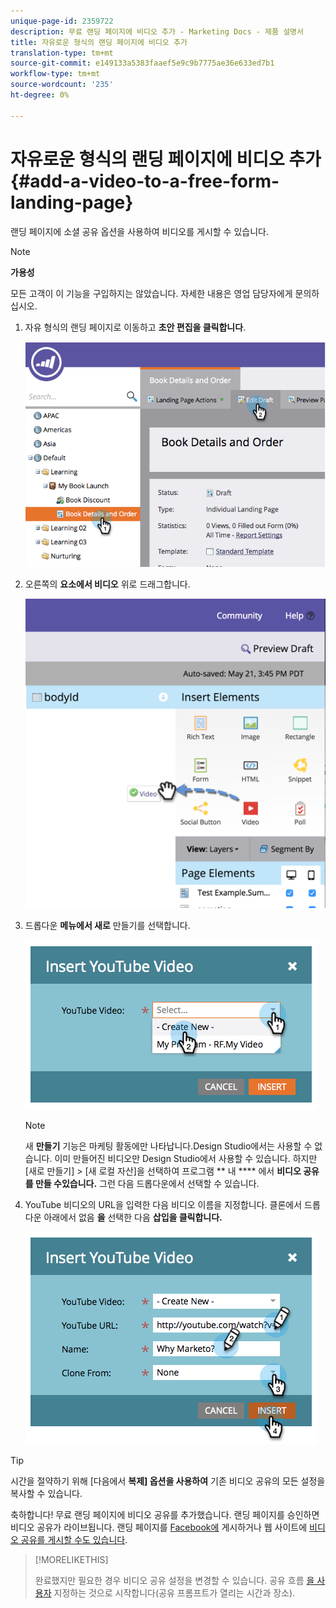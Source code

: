 ```yaml
---
unique-page-id: 2359722
description: 무료 랜딩 페이지에 비디오 추가 - Marketing Docs - 제품 설명서
title: 자유로운 형식의 랜딩 페이지에 비디오 추가
translation-type: tm+mt
source-git-commit: e149133a5383faaef5e9c9b7775ae36e633ed7b1
workflow-type: tm+mt
source-wordcount: '235'
ht-degree: 0%

---
```



# 자유로운 형식의 랜딩 페이지에 비디오 추가 {#add-a-video-to-a-free-form-landing-page}

랜딩 페이지에 소셜 공유 옵션을 사용하여 비디오를 게시할 수 있습니다.

>[!NOTE]
>
>**가용성**
>
>모든 고객이 이 기능을 구입하지는 않았습니다. 자세한 내용은 영업 담당자에게 문의하십시오.

1. 자유 형식의 랜딩 페이지로 이동하고 **초안 편집을 클릭합니다**.

   ![](assets/image2014-9-17-11-3a28-3a51.png)

1. 오른쪽의 **요소에서 비디오** 위로 드래그합니다.

   ![](assets/image2015-5-21-15-3a46-3a34.png)

1. 드롭다운 **메뉴에서 새로** 만들기를 선택합니다.

   ![](assets/image2014-9-17-11-3a29-3a8.png)

   >[!NOTE]
   >
   >새 **만들기** 기능은 마케팅 활동에만 나타납니다.Design Studio에서는 사용할 수 없습니다. 이미 만들어진 비디오만 Design Studio에서 사용할 수 있습니다. 하지만 [새로 만들기] > [새 로컬 자산]을 선택하여 프로그램 ** 내 **** 에서 **비디오 공유를 만들 수있습니다.** 그런 다음 드롭다운에서 선택할 수 있습니다.

1. YouTube 비디오의 URL을 입력한 다음 비디오 이름을 지정합니다. 클론에서 드롭다운 아래에서 없음 **을** 선택한 다음 **삽입을 클릭합니다.**

   ![](assets/image2014-9-17-11-3a29-3a15.png)

>[!TIP]
>
>시간을 절약하기 위해 [다음에서 **복제] 옵션을 사용하여** 기존 비디오 공유의 모든 설정을 복사할 수 있습니다.

축하합니다! 무료 랜딩 페이지에 비디오 공유를 추가했습니다. 랜딩 페이지를 승인하면 비디오 공유가 라이브됩니다. 랜딩 페이지를 [Facebook에](../../../../product-docs/demand-generation/facebook/publish-landing-pages-to-facebook.md) 게시하거나 웹 사이트에 [비디오 공유를 게시할 수도 있습니다](../../../../product-docs/demand-generation/social/social-functions/deploy-social-on-your-website.md).

>[!MORELIKETHIS]
>
>완료했지만 필요한 경우 비디오 공유 설정을 변경할 수 있습니다. 공유 흐름 [을 사용자](../../../../product-docs/demand-generation/social/configuring-social-actions/customize-video-share-flow.md) 지정하는 것으로 시작합니다(공유 프롬프트가 열리는 시간과 장소).

